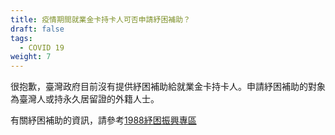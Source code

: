 ```yaml
---
title: 疫情期間就業金卡持卡人可否申請紓困補助？
draft: false
tags:
  - COVID 19
weight: 7
---
```

很抱歉，臺灣政府目前沒有提供紓困補助給就業金卡持卡人。申請紓困補助的對象為臺灣人或持永久居留證的外籍人士。

有關紓困補助的資訊，請參考[1988紓困振興專區](https://1988.taiwan.gov.tw/ "至1988紓困振興專區")